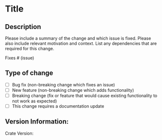 # Title 

## Description

Please include a summary of the change and which issue is fixed.
Please also include relevant motivation and context.
List any dependencies that are required for this change.

Fixes # (issue)

## Type of change
- [ ] Bug fix (non-breaking change which fixes an issue)
- [ ] New feature (non-breaking change which adds functionality)
- [ ] Breaking change (fix or feature that would cause existing functionality to not work as expected)
- [ ] This change requires a documentation update

## Version Information:
Crate Version:

